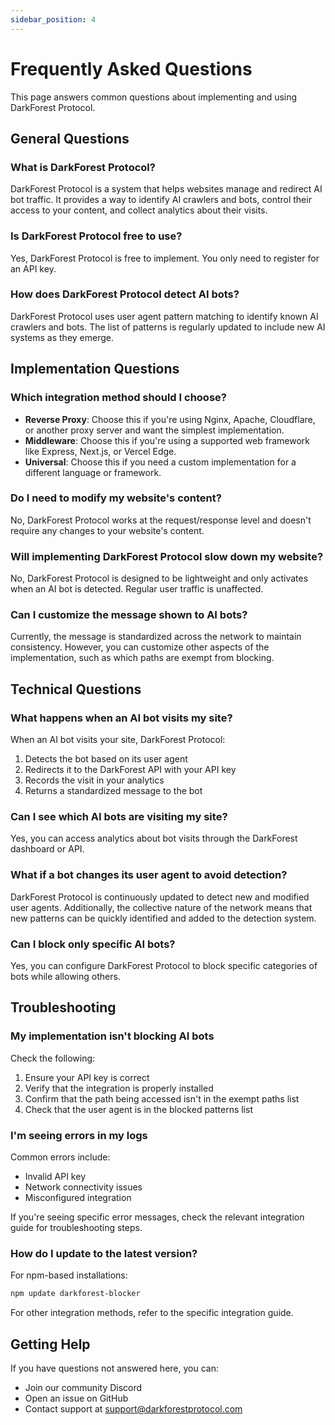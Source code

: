 ```yaml
---
sidebar_position: 4
---
```


# Frequently Asked Questions

This page answers common questions about implementing and using DarkForest Protocol.

## General Questions

### What is DarkForest Protocol?

DarkForest Protocol is a system that helps websites manage and redirect AI bot traffic. It provides a way to identify AI crawlers and bots, control their access to your content, and collect analytics about their visits.

### Is DarkForest Protocol free to use?

Yes, DarkForest Protocol is free to implement. You only need to register for an API key.

### How does DarkForest Protocol detect AI bots?

DarkForest Protocol uses user agent pattern matching to identify known AI crawlers and bots. The list of patterns is regularly updated to include new AI systems as they emerge.

## Implementation Questions

### Which integration method should I choose?

- **Reverse Proxy**: Choose this if you're using Nginx, Apache, Cloudflare, or another proxy server and want the simplest implementation.
- **Middleware**: Choose this if you're using a supported web framework like Express, Next.js, or Vercel Edge.
- **Universal**: Choose this if you need a custom implementation for a different language or framework.

### Do I need to modify my website's content?

No, DarkForest Protocol works at the request/response level and doesn't require any changes to your website's content.

### Will implementing DarkForest Protocol slow down my website?

No, DarkForest Protocol is designed to be lightweight and only activates when an AI bot is detected. Regular user traffic is unaffected.

### Can I customize the message shown to AI bots?

Currently, the message is standardized across the network to maintain consistency. However, you can customize other aspects of the implementation, such as which paths are exempt from blocking.

## Technical Questions

### What happens when an AI bot visits my site?

When an AI bot visits your site, DarkForest Protocol:
1. Detects the bot based on its user agent
2. Redirects it to the DarkForest API with your API key
3. Records the visit in your analytics
4. Returns a standardized message to the bot

### Can I see which AI bots are visiting my site?

Yes, you can access analytics about bot visits through the DarkForest dashboard or API.

### What if a bot changes its user agent to avoid detection?

DarkForest Protocol is continuously updated to detect new and modified user agents. Additionally, the collective nature of the network means that new patterns can be quickly identified and added to the detection system.

### Can I block only specific AI bots?

Yes, you can configure DarkForest Protocol to block specific categories of bots while allowing others.

## Troubleshooting

### My implementation isn't blocking AI bots

Check the following:
1. Ensure your API key is correct
2. Verify that the integration is properly installed
3. Confirm that the path being accessed isn't in the exempt paths list
4. Check that the user agent is in the blocked patterns list

### I'm seeing errors in my logs

Common errors include:
- Invalid API key
- Network connectivity issues
- Misconfigured integration

If you're seeing specific error messages, check the relevant integration guide for troubleshooting steps.

### How do I update to the latest version?

For npm-based installations:
```bash
npm update darkforest-blocker
```

For other integration methods, refer to the specific integration guide.

## Getting Help

If you have questions not answered here, you can:
- Join our community Discord
- Open an issue on GitHub
- Contact support at support@darkforestprotocol.com
